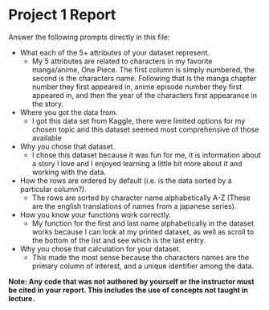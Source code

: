 # Project 1 Report

Answer the following prompts directly in this file:
* What each of the 5+ attributes of your dataset represent.
  * My 5 attributes are related to characters in my favorite manga/anime, One Piece. The first column is simply numbered,
  the second is the characters name. Following that is the manga chapter number they first appeared in, anime episode number they
  first appeared in, and then the year of the characters first appearance in the story. 
* Where you got the data from.
  * I got this data set from Kaggle, there were limited options for my chosen topic and this dataset seemed most comprehensive
  of those available
* Why you chose that dataset.   
  * I chose this dataset because it was fun for me, it is information about a story I love and I enjoyed learning a
  little bit more about it and working with the data.
* How the rows are ordered by default (i.e. is the data sorted by a particular column?).
  * The rows are sorted by character name alphabetically A-Z (These are the english translations of names from a japanese series).
* How you know your functions work correctly.
  * My function for the first and last name alphabetically in the dataset works because I can look at my printed dataset, 
  as well as scroll to the bottom of the list and see which is the last entry.
* Why you chose that calculation for your dataset.
  * This made the most sense because the characters names are the primary column of interest, and a unique identifier among the data.

**Note: Any code that was not authored by yourself or the instructor must be cited in your report. This includes the use of concepts not taught in lecture.**